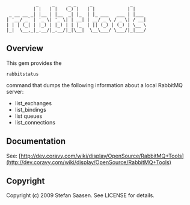 	           _     _     _ _     _              _     
	          | |   | |   (_) |   | |            | |    
	 _ __ __ _| |__ | |__  _| |_  | |_ ___   ___ | |___ 
	| '__/ _` | '_ \| '_ \| | __| | __/ _ \ / _ \| / __|
	| | | (_| | |_) | |_) | | |_  | || (_) | (_) | \__ \
	|_|  \__,_|_.__/|_.__/|_|\__|  \__\___/ \___/|_|___/

Overview
--------

This gem provides the 

	rabbitstatus
	
command that dumps the following information about a local RabbitMQ server:

* list_exchanges
* list_bindings
* list queues
* list_connections

Documentation
-------------

See: [http://dev.coravy.com/wiki/display/OpenSource/RabbitMQ+Tools](http://dev.coravy.com/wiki/display/OpenSource/RabbitMQ+Tools)

Copyright
---------

Copyright (c) 2009 Stefan Saasen. See LICENSE for details.
